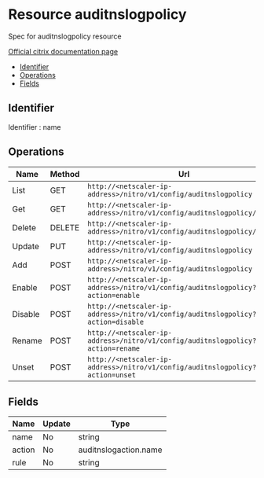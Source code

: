 # Resource auditnslogpolicy

Spec for auditnslogpolicy resource

[Official citrix documentation page](https://developer-docs.citrix.com/projects/netscaler-nitro-api/en/12.0/configuration/audit/auditnslogpolicy/auditnslogpolicy/)

- [Identifier](#identifier)
- [Operations](#operations)
- [Fields](#fields)

## Identifier

Identifier : name

## Operations

| Name | Method | Url |
|----|----|----|
| List | GET | `http://<netscaler-ip-address>/nitro/v1/config/auditnslogpolicy` |
| Get | GET | `http://<netscaler-ip-address>/nitro/v1/config/auditnslogpolicy/<name>` |
| Delete | DELETE | `http://<netscaler-ip-address>/nitro/v1/config/auditnslogpolicy/<name>` |
| Update | PUT | `http://<netscaler-ip-address>/nitro/v1/config/auditnslogpolicy` |
| Add | POST | `http://<netscaler-ip-address>/nitro/v1/config/auditnslogpolicy` |
| Enable | POST | `http://<netscaler-ip-address>/nitro/v1/config/auditnslogpolicy?action=enable` |
| Disable | POST | `http://<netscaler-ip-address>/nitro/v1/config/auditnslogpolicy?action=disable` |
| Rename | POST | `http://<netscaler-ip-address>/nitro/v1/config/auditnslogpolicy?action=rename` |
| Unset | POST | `http://<netscaler-ip-address>/nitro/v1/config/auditnslogpolicy?action=unset` |

## Fields

| Name | Update | Type |
|----|----|----|
| name | No | string |
| action | No | auditnslogaction.name |
| rule | No | string |

